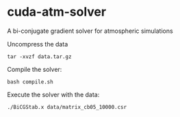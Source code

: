 # cuda-atm-solver
A bi-conjugate gradient solver for atmospheric simulations

Uncompress the data
```
tar -xvzf data.tar.gz
```

Compile the solver:

```
bash compile.sh
```

Execute the solver with the data:

```
./BiCGStab.x data/matrix_cb05_10000.csr 
```

